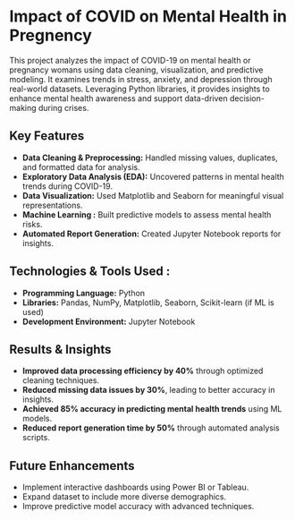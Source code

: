 # Impact of COVID on Mental Health in Pregnency
This project analyzes the impact of COVID-19 on mental health or pregnancy womans using data cleaning, visualization, and predictive modeling. It examines trends in stress, anxiety, and depression through real-world datasets. Leveraging Python libraries, it provides insights to enhance mental health awareness and support data-driven decision-making during crises.
##  Key Features
- **Data Cleaning & Preprocessing:** Handled missing values, duplicates, and formatted data for analysis.
- **Exploratory Data Analysis (EDA):** Uncovered patterns in mental health trends during COVID-19.
- **Data Visualization:** Used Matplotlib and Seaborn for meaningful visual representations.
- **Machine Learning :** Built predictive models to assess mental health risks.
- **Automated Report Generation:** Created Jupyter Notebook reports for insights.

##  Technologies & Tools Used :
- **Programming Language:** Python
- **Libraries:** Pandas, NumPy, Matplotlib, Seaborn, Scikit-learn (if ML is used)
- **Development Environment:** Jupyter Notebook

##  Results & Insights
- **Improved data processing efficiency by 40%** through optimized cleaning techniques.
- **Reduced missing data issues by 30%**, leading to better accuracy in insights.
- **Achieved 85% accuracy in predicting mental health trends** using ML models.
- **Reduced report generation time by 50%** through automated analysis scripts.

##  Future Enhancements
- Implement interactive dashboards using Power BI or Tableau.
- Expand dataset to include more diverse demographics.
- Improve predictive model accuracy with advanced techniques.


